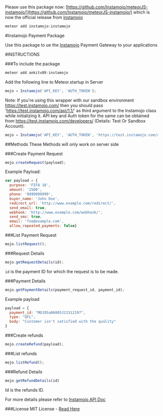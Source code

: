 Please use this package now:  [https://github.com/Instamojo/meteorJS-instamojo/](https://github.com/Instamojo/meteorJS-instamojo/) which is now the official release from [Instamojo](https://imjo.in/NvQhd)

```javascript
meteor add instamojo:instamojo
```


#Instamojo Payment Package

Use this package to ue the [Instamojo](https://imjo.in/NvQhd) Payment Gateway to your applications


#INSTRUCTIONS

###To include the package
```javascript
meteor add ankitv89:instamojo
```

Add the following line to Meteor.startup in Server
```javascript
mojo = Instamojo('API_KEY', 'AUTH_TOKEN');
```

Note: If you're using this wrapper with our sandbox environment https://test.instamojo.com/ then you should pass 'https://test.instamojo.com/api/1.1/' as third argument to the Instamojo class while initializing it. API key and Auth token for the same can be obtained from https://test.instamojo.com/developers/ (Details: Test Or Sandbox Account).

```javascript
mojo = Instamojo('API_KEY', 'AUTH_TOKEN', 'https://test.instamojo.com/api/1.1/');
```

##Methods
These Methods will only work on server side

###Create Payment Request
```javascript
mojo.createRequest(payload);
```
Example Payload:
```javascript
var payload = {
  purpose: 'FIFA 16',
  amount: '2500',
  phone: '9999999999',
  buyer_name: 'John Doe',
  redirect_url: 'http://www.example.com/redirect/',
  send_email: true,
  webhook: 'http://www.example.com/webhook/',
  send_sms: true,
  email: 'foo@example.com',
  allow_repeated_payments: false}
  ```

###List Payment Request
```javascript
mojo.listRequest();
```


###Request Details
```javascript
mojo.getRequestDetails(id);
```
`id` is the payment ID for which the request is to be made.


###Payment Details

```javascript
mojo.getPaymentDetails(payment_request_id, payment_id);
```
Example payload
```javascript
payload = {
  payment_id: "MOJO5a06005J21512197",
  type: "QFL",
  body: "Customer isn't satisfied with the quality"
}
```

###Create refunds
```javascript
mojo.createRefund(payload);
```

###List refunds
```javascript
mojo.listRefund();
```

###Refund Details
```javascript
mojo.getRefundDetails(id)
```
Id is the refunds ID.

For more details please refer to [Instamojo API Doc](https://docs.instamojo.com/v1.1/docs)



###License 
MIT License - [Read Here](https://github.com/ankitv89/meteorJS-instamojo/blob/master/license.md)
